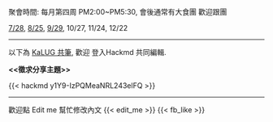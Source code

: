 聚會時間: 每月第四周 PM2:00~PM5:30, 會後通常有大食團 歡迎跟團

[7/28](https://kalug.kktix.cc/events/1807), [8/25](https://kalug.kktix.cc/events/1808), [9/29](https://kalug.kktix.cc/events/1809), 10/27, 11/24, 12/22

---
以下為 [KaLUG 共筆](https://kalug.linux.org.tw/note), 
歡迎 登入Hackmd 共同編輯.

 **<<徵求分享主題>>**

{{< hackmd y1Y9-IzPQMeaNRL243elFQ >}}

---

歡迎點 Edit me 幫忙修改內文
{{< edit_me >}}
{{< fb_like >}}
